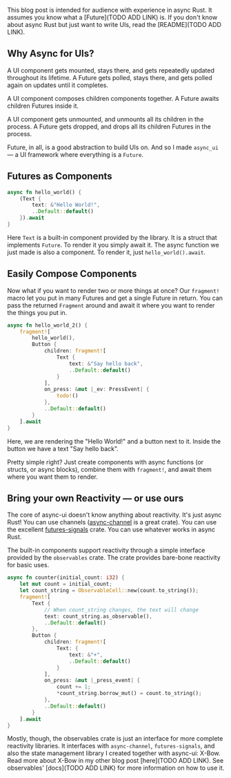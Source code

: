 This blog post is intended for audience with experience in async Rust. It assumes you know what a [Future](TODO ADD LINK) is. If you don't know about async Rust but just want to write UIs, read the [README](TODO ADD LINK).

## Why Async for UIs?
A UI component gets mounted, stays there, and gets repeatedly updated throughout its lifetime. A Future gets polled, stays there, and gets polled again on updates until it completes.

A UI component composes children components together.
A Future awaits children Futures inside it.

A UI component gets unmounted, and unmounts all its children in the process.
A Future gets dropped, and drops all its children Futures in the process.


Future, in all, is a good abstraction to build UIs on. And so I made `async_ui` — a UI framework where everything is a `Future`.

## Futures as Components

```rust
async fn hello_world() {
	(Text {
		text: &"Hello World!",
		..Default::default()
	}).await
}
```

Here `Text` is a built-in component provided by the library. It is a struct that implements `Future`. To render it you simply await it. The async function we just made is also a component. To render it, just `hello_world().await`.

## Easily Compose Components
Now what if you want to render two or more things at once? Our `fragment!` macro let you put in many Futures and get a single Future in return. You can pass the returned `Fragment` around and await it where you want to render the things you put in.

```rust
async fn hello_world_2() {
	fragment![
		hello_world(),
		Button {
			children: fragment![
				Text {
					text: &"Say hello back",
					..Default::default()
				}
			],
			on_press: &mut |_ev: PressEvent| {
				todo!()
			},
			..Default::default()
		}
	].await
}
```

Here, we are rendering the "Hello World!" and a button next to it. Inside the button we have a text "Say hello back".

Pretty simple right? Just create components with async functions (or structs, or async blocks), combine them with `fragment!`, and await them where you want them to render.

## Bring your own Reactivity — or use ours
The core of async-ui doesn't know anything about reactivity. It's just async Rust! You can use channels ([async-channel](https://crates.io/crates/async-channel) is a great crate). You can use the excellent [futures-signals](https://crates.io/crates/futures-signals) crate. You can use whatever works in async Rust.

The built-in components support reactivity through a simple interface provided by the `observables` crate. The crate provides bare-bone reactivity for basic uses.

```rust
async fn counter(initial_count: i32) {
	let mut count = initial_count;
	let count_string = ObservableCell::new(count.to_string());
	fragment![
		Text {
			// When count_string changes, the text will change
			text: count_string.as_observable(),
			..Default::default()
		},
		Button {
			children: fragment![
				Text: {
					text: &"+",
					..Default::default()
				}
			],
			on_press: &mut |_press_event| {
				count += 1;
				*count_string.borrow_mut() = count.to_string();
			},
			..Default::default()
		}
	].await
}
```

Mostly, though, the observables crate is just an interface for more complete reactivity libraries. It interfaces with `async-channel`, `futures-signals`, and also the state management library I created together with async-ui: X-Bow. Read more about X-Bow in my other blog post [here](TODO ADD LINK). See observables' [docs](TODO ADD LINK) for more information on how to use it.